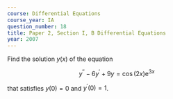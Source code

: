 ```yaml
---
course: Differential Equations
course_year: IA
question_number: 18
title: Paper 2, Section I, B Differential Equations
year: 2007
---
```




Find the solution $y(x)$ of the equation

$$y^{\prime \prime}-6 y^{\prime}+9 y=\cos (2 x) \mathrm{e}^{3 x}$$

that satisfies $y(0)=0$ and $y^{\prime}(0)=1$.